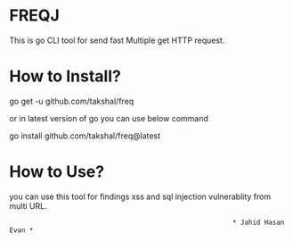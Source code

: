 # FREQJ
This is go CLI tool for send fast Multiple get HTTP request.
# How to Install?
go get -u github.com/takshal/freq

or in latest version of go you can use below command

go install github.com/takshal/freq@latest
# How to Use?
you can use this tool for findings xss and sql injection vulnerablity from multi URL.

                                                            * Jahid Hasan Evan *
